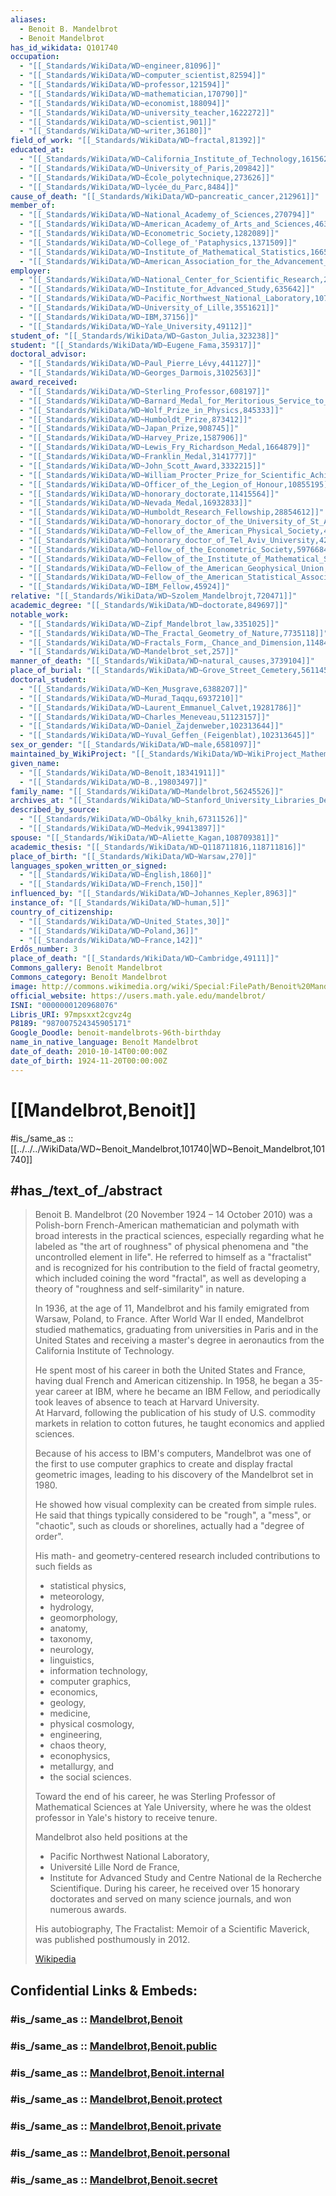 ```yaml
---
aliases:
  - Benoit B. Mandelbrot
  - Benoit Mandelbrot
has_id_wikidata: Q101740
occupation:
  - "[[_Standards/WikiData/WD~engineer,81096]]"
  - "[[_Standards/WikiData/WD~computer_scientist,82594]]"
  - "[[_Standards/WikiData/WD~professor,121594]]"
  - "[[_Standards/WikiData/WD~mathematician,170790]]"
  - "[[_Standards/WikiData/WD~economist,188094]]"
  - "[[_Standards/WikiData/WD~university_teacher,1622272]]"
  - "[[_Standards/WikiData/WD~scientist,901]]"
  - "[[_Standards/WikiData/WD~writer,36180]]"
field_of_work: "[[_Standards/WikiData/WD~fractal,81392]]"
educated_at:
  - "[[_Standards/WikiData/WD~California_Institute_of_Technology,161562]]"
  - "[[_Standards/WikiData/WD~University_of_Paris,209842]]"
  - "[[_Standards/WikiData/WD~École_polytechnique,273626]]"
  - "[[_Standards/WikiData/WD~lycée_du_Parc,8484]]"
cause_of_death: "[[_Standards/WikiData/WD~pancreatic_cancer,212961]]"
member_of:
  - "[[_Standards/WikiData/WD~National_Academy_of_Sciences,270794]]"
  - "[[_Standards/WikiData/WD~American_Academy_of_Arts_and_Sciences,463303]]"
  - "[[_Standards/WikiData/WD~Econometric_Society,1282089]]"
  - "[[_Standards/WikiData/WD~College_of_'Pataphysics,1371509]]"
  - "[[_Standards/WikiData/WD~Institute_of_Mathematical_Statistics,1665167]]"
  - "[[_Standards/WikiData/WD~American_Association_for_the_Advancement_of_Science,40358]]"
employer:
  - "[[_Standards/WikiData/WD~National_Center_for_Scientific_Research,280413]]"
  - "[[_Standards/WikiData/WD~Institute_for_Advanced_Study,635642]]"
  - "[[_Standards/WikiData/WD~Pacific_Northwest_National_Laboratory,1076890]]"
  - "[[_Standards/WikiData/WD~University_of_Lille,3551621]]"
  - "[[_Standards/WikiData/WD~IBM,37156]]"
  - "[[_Standards/WikiData/WD~Yale_University,49112]]"
student_of: "[[_Standards/WikiData/WD~Gaston_Julia,323238]]"
student: "[[_Standards/WikiData/WD~Eugene_Fama,359317]]"
doctoral_advisor:
  - "[[_Standards/WikiData/WD~Paul_Pierre_Lévy,441127]]"
  - "[[_Standards/WikiData/WD~Georges_Darmois,3102563]]"
award_received:
  - "[[_Standards/WikiData/WD~Sterling_Professor,608197]]"
  - "[[_Standards/WikiData/WD~Barnard_Medal_for_Meritorious_Service_to_Science,808424]]"
  - "[[_Standards/WikiData/WD~Wolf_Prize_in_Physics,845333]]"
  - "[[_Standards/WikiData/WD~Humboldt_Prize,873412]]"
  - "[[_Standards/WikiData/WD~Japan_Prize,908745]]"
  - "[[_Standards/WikiData/WD~Harvey_Prize,1587906]]"
  - "[[_Standards/WikiData/WD~Lewis_Fry_Richardson_Medal,1664879]]"
  - "[[_Standards/WikiData/WD~Franklin_Medal,3141777]]"
  - "[[_Standards/WikiData/WD~John_Scott_Award,3332215]]"
  - "[[_Standards/WikiData/WD~William_Procter_Prize_for_Scientific_Achievement,8017107]]"
  - "[[_Standards/WikiData/WD~Officer_of_the_Legion_of_Honour,10855195]]"
  - "[[_Standards/WikiData/WD~honorary_doctorate,11415564]]"
  - "[[_Standards/WikiData/WD~Nevada_Medal,16932833]]"
  - "[[_Standards/WikiData/WD~Humboldt_Research_Fellowship,28854612]]"
  - "[[_Standards/WikiData/WD~honorary_doctor_of_the_University_of_St_Andrews,40683907]]"
  - "[[_Standards/WikiData/WD~Fellow_of_the_American_Physical_Society,41955909]]"
  - "[[_Standards/WikiData/WD~honorary_doctor_of_Tel_Aviv_University,42310166]]"
  - "[[_Standards/WikiData/WD~Fellow_of_the_Econometric_Society,59766840]]"
  - "[[_Standards/WikiData/WD~Fellow_of_the_Institute_of_Mathematical_Statistics,59767712]]"
  - "[[_Standards/WikiData/WD~Fellow_of_the_American_Geophysical_Union,61663688]]"
  - "[[_Standards/WikiData/WD~Fellow_of_the_American_Statistical_Association,61744587]]"
  - "[[_Standards/WikiData/WD~IBM_Fellow,45924]]"
relative: "[[_Standards/WikiData/WD~Szolem_Mandelbrojt,720471]]"
academic_degree: "[[_Standards/WikiData/WD~doctorate,849697]]"
notable_work:
  - "[[_Standards/WikiData/WD~Zipf_Mandelbrot_law,3351025]]"
  - "[[_Standards/WikiData/WD~The_Fractal_Geometry_of_Nature,7735118]]"
  - "[[_Standards/WikiData/WD~Fractals_Form,_Chance_and_Dimension,114840248]]"
  - "[[_Standards/WikiData/WD~Mandelbrot_set,257]]"
manner_of_death: "[[_Standards/WikiData/WD~natural_causes,3739104]]"
place_of_burial: "[[_Standards/WikiData/WD~Grove_Street_Cemetery,5611457]]"
doctoral_student:
  - "[[_Standards/WikiData/WD~Ken_Musgrave,6388207]]"
  - "[[_Standards/WikiData/WD~Murad_Taqqu,6937210]]"
  - "[[_Standards/WikiData/WD~Laurent_Emmanuel_Calvet,19281786]]"
  - "[[_Standards/WikiData/WD~Charles_Meneveau,51123157]]"
  - "[[_Standards/WikiData/WD~Daniel_Zajdenweber,102313644]]"
  - "[[_Standards/WikiData/WD~Yuval_Geffen_(Feigenblat),102313645]]"
sex_or_gender: "[[_Standards/WikiData/WD~male,6581097]]"
maintained_by_WikiProject: "[[_Standards/WikiData/WD~WikiProject_Mathematics,8487137]]"
given_name:
  - "[[_Standards/WikiData/WD~Benoît,18341911]]"
  - "[[_Standards/WikiData/WD~B.,19803497]]"
family_name: "[[_Standards/WikiData/WD~Mandelbrot,56245526]]"
archives_at: "[[_Standards/WikiData/WD~Stanford_University_Libraries_Department_of_Special_Collections_and_University_Archives,60339057]]"
described_by_source:
  - "[[_Standards/WikiData/WD~Obálky_knih,67311526]]"
  - "[[_Standards/WikiData/WD~Medvik,99413897]]"
spouse: "[[_Standards/WikiData/WD~Aliette_Kagan,108709381]]"
academic_thesis: "[[_Standards/WikiData/WD~Q118711816,118711816]]"
place_of_birth: "[[_Standards/WikiData/WD~Warsaw,270]]"
languages_spoken_written_or_signed:
  - "[[_Standards/WikiData/WD~English,1860]]"
  - "[[_Standards/WikiData/WD~French,150]]"
influenced_by: "[[_Standards/WikiData/WD~Johannes_Kepler,8963]]"
instance_of: "[[_Standards/WikiData/WD~human,5]]"
country_of_citizenship:
  - "[[_Standards/WikiData/WD~United_States,30]]"
  - "[[_Standards/WikiData/WD~Poland,36]]"
  - "[[_Standards/WikiData/WD~France,142]]"
Erdős_number: 3
place_of_death: "[[_Standards/WikiData/WD~Cambridge,49111]]"
Commons_gallery: Benoît Mandelbrot
Commons_category: Benoît Mandelbrot
image: http://commons.wikimedia.org/wiki/Special:FilePath/Benoit%20Mandelbrot%20mg%201804-d.jpg
official_website: https://users.math.yale.edu/mandelbrot/
ISNI: "0000000120968076"
Libris_URI: 97mpsxxt2cgvz4g
P8189: "987007524345905171"
Google_Doodle: benoit-mandelbrots-96th-birthday
name_in_native_language: Benoît Mandelbrot
date_of_death: 2010-10-14T00:00:00Z
date_of_birth: 1924-11-20T00:00:00Z
---
```


# [[Mandelbrot,Benoit]] 

#is_/same_as :: [[../../../WikiData/WD~Benoit_Mandelbrot,101740|WD~Benoit_Mandelbrot,101740]] 

## #has_/text_of_/abstract 

> Benoit B. Mandelbrot (20 November 1924 – 14 October 2010) 
> was a Polish-born French-American mathematician and polymath 
> with broad interests in the practical sciences, 
> especially regarding what he labeled as "the art of roughness" of physical phenomena 
> and "the uncontrolled element in life". 
> He referred to himself as a "fractalist" 
> and is recognized for his contribution to the field of fractal geometry, 
> which included coining the word "fractal", 
> as well as developing a theory of "roughness and self-similarity" in nature.
>
> In 1936, at the age of 11, Mandelbrot and his family emigrated from Warsaw, Poland, to France. 
> After World War II ended, Mandelbrot studied mathematics, 
> graduating from universities in Paris and in the United States 
> and receiving a master's degree in aeronautics from the California Institute of Technology. 
> 
> He spent most of his career in both the United States and France, 
> having dual French and American citizenship. 
> In 1958, he began a 35-year career at IBM, where he became an IBM Fellow, 
> and periodically took leaves of absence to teach at Harvard University.  
> At Harvard, following the publication of his study of U.S. commodity markets in relation to cotton futures, he taught economics and applied sciences.
>
> Because of his access to IBM's computers, 
> Mandelbrot was one of the first to use computer graphics 
> to create and display fractal geometric images, 
> leading to his discovery of the Mandelbrot set in 1980. 
> 
> He showed how visual complexity can be created from simple rules. 
> He said that things typically considered to be "rough", a "mess", or "chaotic", 
> such as clouds or shorelines, actually had a "degree of order". 
> 
> His math- and geometry-centered research included contributions to such fields as 
> - statistical physics, 
> - meteorology, 
> - hydrology, 
> - geomorphology, 
> - anatomy, 
> - taxonomy, 
> - neurology, 
> - linguistics, 
> - information technology, 
> - computer graphics, 
> - economics, 
> - geology, 
> - medicine, 
> - physical cosmology, 
> - engineering, 
> - chaos theory, 
> - econophysics, 
> - metallurgy, and 
> - the social sciences.
>
> Toward the end of his career, he was Sterling Professor of Mathematical Sciences at Yale University, 
> where he was the oldest professor in Yale's history to receive tenure.
>
> Mandelbrot also held positions at the 
> - Pacific Northwest National Laboratory, 
> - Université Lille Nord de France, 
> - Institute for Advanced Study and Centre National de la Recherche Scientifique. 
> During his career, he received over 15 honorary doctorates 
> and served on many science journals, and won numerous awards. 
> 
> His autobiography, The Fractalist:  Memoir of a Scientific Maverick, was published posthumously in 2012.
>
> [Wikipedia](https://en.wikipedia.org/wiki/Benoit%20Mandelbrot) 


## Confidential Links & Embeds: 

### #is_/same_as :: [Mandelbrot,Benoit](/_Standards/Mathematics/Mathematician/Modern_Mathematicians/Mandelbrot,Benoit.md) 

### #is_/same_as :: [Mandelbrot,Benoit.public](/_public/Mathematics/Mathematician/Modern_Mathematicians/Mandelbrot,Benoit.public.md) 

### #is_/same_as :: [Mandelbrot,Benoit.internal](/_internal/Mathematics/Mathematician/Modern_Mathematicians/Mandelbrot,Benoit.internal.md) 

### #is_/same_as :: [Mandelbrot,Benoit.protect](/_protect/Mathematics/Mathematician/Modern_Mathematicians/Mandelbrot,Benoit.protect.md) 

### #is_/same_as :: [Mandelbrot,Benoit.private](/_private/Mathematics/Mathematician/Modern_Mathematicians/Mandelbrot,Benoit.private.md) 

### #is_/same_as :: [Mandelbrot,Benoit.personal](/_personal/Mathematics/Mathematician/Modern_Mathematicians/Mandelbrot,Benoit.personal.md) 

### #is_/same_as :: [Mandelbrot,Benoit.secret](/_secret/Mathematics/Mathematician/Modern_Mathematicians/Mandelbrot,Benoit.secret.md)

